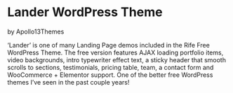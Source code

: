 # Lander WordPress Theme
by Apollo13Themes

‘Lander’ is one of many Landing Page demos included in the Rife Free WordPress Theme. The free version features AJAX loading portfolio items, video backgrounds, intro typewriter effect text, a sticky header that smooth scrolls to sections, testimonials, pricing table, team, a contact form and WooCommerce + Elementor support. One of the better free WordPress themes I’ve seen in the past couple years!
